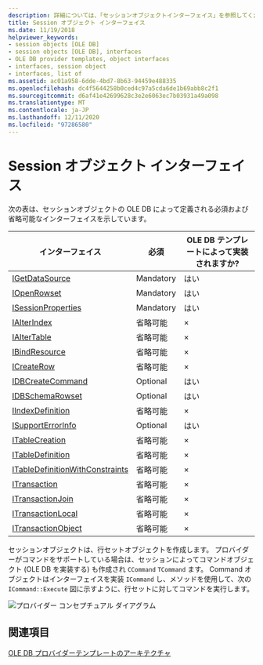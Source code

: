 ```yaml
---
description: 詳細については、「セッションオブジェクトインターフェイス」を参照してください。
title: Session オブジェクト インターフェイス
ms.date: 11/19/2018
helpviewer_keywords:
- session objects [OLE DB]
- session objects [OLE DB], interfaces
- OLE DB provider templates, object interfaces
- interfaces, session object
- interfaces, list of
ms.assetid: ac01a958-6dde-4bd7-8b63-94459e488335
ms.openlocfilehash: dc4f5644258b0ced4c97a5cda6de1b69abb8c2f1
ms.sourcegitcommit: d6af41e42699628c3e2e6063ec7b03931a49a098
ms.translationtype: MT
ms.contentlocale: ja-JP
ms.lasthandoff: 12/11/2020
ms.locfileid: "97286580"
---
```

# <a name="session-object-interfaces"></a>Session オブジェクト インターフェイス

次の表は、セッションオブジェクトの OLE DB によって定義される必須および省略可能なインターフェイスを示しています。

|インターフェイス|必須|OLE DB テンプレートによって実装されますか?|
|---------------|---------------|--------------------------------------|
|[IGetDataSource](/previous-versions/windows/desktop/ms709721(v=vs.85))|Mandatory|はい|
|[IOpenRowset](/previous-versions/windows/desktop/ms716946(v=vs.85))|Mandatory|はい|
|[ISessionProperties](/previous-versions/windows/desktop/ms713721(v=vs.85))|Mandatory|はい|
|[IAlterIndex](/previous-versions/windows/desktop/ms714943(v=vs.85))|省略可能|×|
|[IAlterTable](/previous-versions/windows/desktop/ms719764(v=vs.85))|省略可能|×|
|[IBindResource](/previous-versions/windows/desktop/ms714936(v=vs.85))|省略可能|×|
|[ICreateRow](/previous-versions/windows/desktop/ms716832(v=vs.85))|省略可能|×|
|[IDBCreateCommand](/previous-versions/windows/desktop/ms711625(v=vs.85))|Optional|はい|
|[IDBSchemaRowset](/previous-versions/windows/desktop/ms713686(v=vs.85))|Optional|はい|
|[IIndexDefinition](/previous-versions/windows/desktop/ms711593(v=vs.85))|省略可能|×|
|[ISupportErrorInfo](/previous-versions/windows/desktop/ms715816(v=vs.85))|Optional|はい|
|[ITableCreation](/previous-versions/windows/desktop/ms713639(v=vs.85))|省略可能|×|
|[ITableDefinition](/previous-versions/windows/desktop/ms714277(v=vs.85))|省略可能|×|
|[ITableDefinitionWithConstraints](/previous-versions/windows/desktop/ms720947(v=vs.85))|省略可能|×|
|[ITransaction](/previous-versions/windows/desktop/ms723053(v=vs.85))|省略可能|×|
|[ITransactionJoin](/previous-versions/windows/desktop/ms718071(v=vs.85))|省略可能|×|
|[ITransactionLocal](/previous-versions/windows/desktop/ms714893(v=vs.85))|省略可能|×|
|[ITransactionObject](/previous-versions/windows/desktop/ms713659(v=vs.85))|省略可能|×|

セッションオブジェクトは、行セットオブジェクトを作成します。 プロバイダーがコマンドをサポートしている場合は、セッションによってコマンドオブジェクト (OLE DB を実装する) も作成され `CCommand` `TCommand` ます。 Command オブジェクトはインターフェイスを実装 `ICommand` し、メソッドを使用して、次の `ICommand::Execute` 図に示すように、行セットに対してコマンドを実行します。

![プロバイダー コンセプチュアル ダイアグラム](../../data/oledb/media/vc4u551.gif "プロバイダー コンセプチュアル ダイアグラム")

## <a name="see-also"></a>関連項目

[OLE DB プロバイダーテンプレートのアーキテクチャ](../../data/oledb/ole-db-provider-template-architecture.md)<br/>
